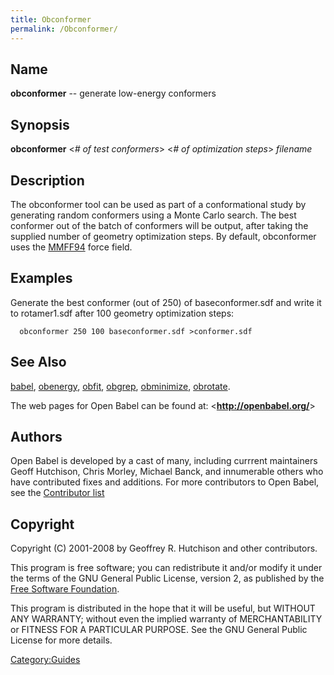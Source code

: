 ```yaml
---
title: Obconformer
permalink: /Obconformer/
---
```


Name
----

**obconformer** -- generate low-energy conformers

Synopsis
--------

**obconformer** &lt;*\# of test conformers*&gt; &lt;*\# of optimization steps*&gt; *filename*

Description
-----------

The obconformer tool can be used as part of a conformational study by generating random conformers using a Monte Carlo search. The best conformer out of the batch of conformers will be output, after taking the supplied number of geometry optimization steps. By default, obconformer uses the [MMFF94](/MMFF94 "wikilink") force field.

Examples
--------

Generate the best conformer (out of 250) of baseconformer.sdf and write it to rotamer1.sdf after 100 geometry optimization steps:

`  obconformer 250 100 baseconformer.sdf >conformer.sdf`

See Also
--------

[babel](/babel "wikilink"), [obenergy](/obenergy "wikilink"), [obfit](/obfit "wikilink"), [obgrep](/obgrep "wikilink"), [obminimize](/obminimize "wikilink"), [obrotate](/obrotate "wikilink").

The web pages for Open Babel can be found at: &lt;**<http://openbabel.org/>**&gt;

Authors
-------

Open Babel is developed by a cast of many, including currrent maintainers Geoff Hutchison, Chris Morley, Michael Banck, and innumerable others who have contributed fixes and additions. For more contributors to Open Babel, see the [Contributor list](/THANKS "wikilink")

Copyright
---------

Copyright (C) 2001-2008 by Geoffrey R. Hutchison and other contributors.

This program is free software; you can redistribute it and/or modify it under the terms of the GNU General Public License, version 2, as published by the [Free Software Foundation](http://www.fsf.org/licensing/licenses/gpl.html).

This program is distributed in the hope that it will be useful, but WITHOUT ANY WARRANTY; without even the implied warranty of MERCHANTABILITY or FITNESS FOR A PARTICULAR PURPOSE. See the GNU General Public License for more details.

[Category:Guides](/Category:Guides "wikilink")